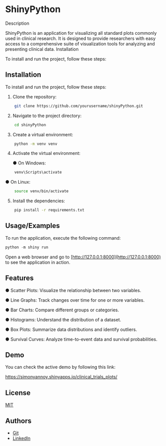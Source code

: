 
# ShinyPython

Description

ShinyPython is an application for visualizing all standard plots commonly used in clinical research. It is designed to provide researchers with easy access to a comprehensive suite of visualization tools for analyzing and presenting clinical data.
Installation

To install and run the project, follow these steps:


## Installation

To install and run the project, follow these steps:

1. Clone the repository:

```bash
    git clone https://github.com/yourusername/shinyPython.git
```
2. Navigate to the project directory:
```bash
    cd shinyPython
```
3. Create a virtual environment:

```bash
    python -m venv venv
```
4. Activate the virtual environment:

   ● On Windows:
```bash
    venv\Scripts\activate
```
   ● On Linux:
```bash
    source venv/bin/activate
```
5. Install the dependencies:
```bash
    pip install -r requirements.txt
```
## Usage/Examples

To run the application, execute the following command:
```python
python -m shiny run 
```
Open a web browser and go to [http://127.0.0.1:8000](http://127.0.0.1:8000) to see the application in action.

## Features

● Scatter Plots: Visualize the relationship between two variables.

● Line Graphs: Track changes over time for one or more variables.

● Bar Charts: Compare different groups or categories.

● Histograms: Understand the distribution of a dataset.

● Box Plots: Summarize data distributions and identify outliers.

● Survival Curves: Analyze time-to-event data and survival probabilities.


## Demo

You can check the active demo by following this link:

https://simonyannoy.shinyapps.io/clinical_trials_plots/


## License

[MIT](https://choosealicense.com/licenses/mit/)

## Authors

- [Git](https://github.com/iReaperz)
- [LinkedIn](https://www.linkedin.com/in/noy-simonyan-888683266/)


